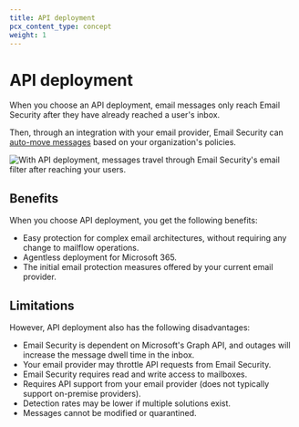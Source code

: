 ```yaml
---
title: API deployment
pcx_content_type: concept
weight: 1
---
```


# API deployment

When you choose an API deployment, email messages only reach Email Security after they have already reached a user's inbox.

Then, through an integration with your email provider, Email Security can [auto-move messages](/cloudflare-one/email-security/auto-moves/) based on your organization's policies.

![With API deployment, messages travel through Email Security's email filter after reaching your users.](/images/email-security/deployment/api-setup/e-sec-api-deployment-diagram.png)

## Benefits

When you choose API deployment, you get the following benefits:

- Easy protection for complex email architectures, without requiring any change to mailflow operations.
- Agentless deployment for Microsoft 365.
- The initial email protection measures offered by your current email provider.

## Limitations

However, API deployment also has the following disadvantages:

- Email Security is dependent on Microsoft's Graph API, and outages will increase the message dwell time in the inbox.
- Your email provider may throttle API requests from Email Security.
- Email Security requires read and write access to mailboxes.
- Requires API support from your email provider (does not typically support on-premise providers).
- Detection rates may be lower if multiple solutions exist.
- Messages cannot be modified or quarantined.